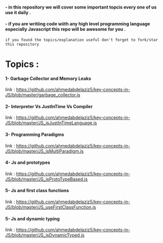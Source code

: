 #### - in this repository we will cover some important topcis every one of us use it daily .
#### - if you are writiing code wiith any high level programming language especially Javascript this repo will be awesome for you .

`if you found the topics/explanation useful don't forget to fork/star this repository` 


# Topics  :

#### 1- Garbage Collector and Memory Leaks 
link : https://github.com/ahmedabdelaziz5/key-concepts-in-JS/blob/master/garbage_collector.js

#### 2- Interpreter Vs JustInTime Vs Compiler 
link : https://github.com/ahmedabdelaziz5/key-concepts-in-JS/blob/master/JS_isJustInTimeLanguage.js

#### 3- Programming Paradigms 
link : https://github.com/ahmedabdelaziz5/key-concepts-in-JS/blob/master/JS_isMultiParadigm.js

#### 4- Js and prototypes   
link : https://github.com/ahmedabdelaziz5/key-concepts-in-JS/blob/master/JS_isProtoTypeBased.js

#### 5- Js and first class functions 
link : https://github.com/ahmedabdelaziz5/key-concepts-in-JS/blob/master/JS_useFirstClassFunction.js

#### 5- Js and dynamic typing 
link : https://github.com/ahmedabdelaziz5/key-concepts-in-JS/blob/master/JS_isDynamicTyped.js